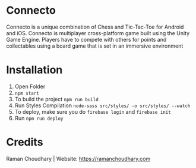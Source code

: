
# Connecto
Connecto is a unique combination of Chess and Tic-Tac-Toe for Android and iOS. Connecto is multiplayer cross-platform game built using the Unity Game Engine. Players have to compete with others for points and collectables using a board game that is set in an immersive environment

# Installation
1. Open Folder
2. `npm start`
3. To build the project `npm run build`
4. Run Styles Compilation `node-sass src/styles/ -o src/styles/ --watch`
6. To deploy, make sure you do `firebase login` and `firebase init`
7. Run `npm run deploy`


# Credits

Raman Choudhary | Website: https://ramanchoudhary.com
